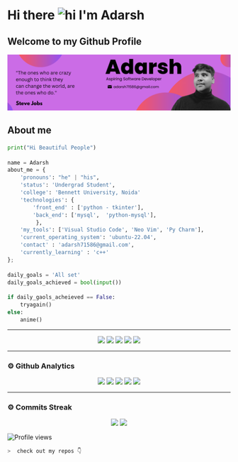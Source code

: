 # Hi there <img src="https://user-images.githubusercontent.com/1303154/88677602-1635ba80-d120-11ea-84d8-d263ba5fc3c0.gif" width="28px" alt="hi"> I'm Adarsh
## Welcome to my Github Profile 

<img src ='src/banner.png'>

## About me 

```python
print("Hi Beautiful People")

name = Adarsh
about_me = {
    'pronouns': "he" | "his",
    'status': 'Undergrad Student',
    'college': 'Bennett University, Noida'
    'technologies': {
        'front_end' : ['python - tkinter'],
        'back_end': ['mysql',  'python-mysql'],
         },
    'my_tools': ['Visual Studio Code', 'Neo Vim', 'Py Charm'],
    'current_operating_system': 'ubuntu-22.04',
    'contact' : 'adarsh71586@gmail.com',
    'currently_learning' : 'c++'
};

daily_goals = 'All set'
daily_goals_achieved = bool(input())

if daily_gaols_acheieved == False:
    tryagain()
else:
    anime()

```
---
<p align="center">
<img src="https://img.shields.io/badge/Python-FFD43B?style=for-the-badge&logo=python&logoColor=darkgreen">
<img src="https://img.shields.io/badge/Git-F05032?style=for-the-badge&logo=git&logoColor=white">
<img src="https://img.shields.io/badge/Markdown-000000?style=for-the-badge&logo=markdown&logoColor=white">
<img src="https://img.shields.io/badge/MySQL-ffffff?style=for-the-badge&logo=mysql&logoColor=yellow">
<img src="https://img.shields.io/badge/C++-800080?style=for-the-badge&logo=cpp&logoColor=white">
</p>

---

### ⚙ Github Analytics

<p align="center">
<img src="https://github-profile-summary-cards.vercel.app/api/cards/repos-per-language?username=adarsh71586&theme=nord_dark">
<img src="https://github-profile-summary-cards.vercel.app/api/cards/most-commit-language?username=adarsh71586&theme=nord_dark" >
<img src="https://github-profile-trophy.vercel.app/?username=adarsh71586&theme=darkhub">
<img src="https://github-readme-stats.vercel.app/api?username=adarsh71586&theme=blue-green" width="400">
<img src="https://github-readme-stats.vercel.app/api/top-langs/?username=adarsh71586&theme=chartreuse-dark&layout=compact" width="335">
</p>

---
### ⚙ Commits Streak 

<p align="center">
<img src="https://github-readme-streak-stats.herokuapp.com/?user=adarsh71586&theme=radical">
<img src="https://activity-graph.herokuapp.com/graph?username=adarsh71586&bg_color=000000&color=4fff67&line=4fff67&point=ffffff&area=true&hide_border=true">
</p>



![Profile views](https://profile-counter.glitch.me/adarsh71586/count.svg)


```zsh
>  check out my repos 👇
```